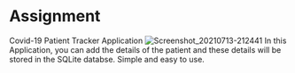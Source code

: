 # Assignment
Covid-19 Patient Tracker Application
![Screenshot_20210713-212441](https://user-images.githubusercontent.com/64131961/125485078-661f218f-9327-4867-8d3b-14944d50d921.png)
In this Application, you can add the details of the patient and these details will be stored in the SQLite databse. Simple and easy to use.
